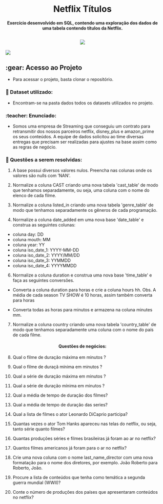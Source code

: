 <h1 align="center"> Netflix Títulos </h1>


<h4 align="center">Exercício desenvolvido em SQL, contendo uma exploração dos dados de uma tabela contendo títulos da Netflix.</h4>

<h2 align="center"><img src="https://img.shields.io/static/v1?label=STATUS&message=CONCLUIDO&color=green&style=for-the-badge"/></h2>

<img src="https://img.shields.io/static/v1?label=Language&message=SQL&color=blue"/> 

 <h2>:gear: Acesso ao Projeto</h2>
 
- Para acessar o projeto, basta clonar o repositório.

<h3> 📝 Dataset utilizado: </h3>

 - Encontram-se na pasta dados todos os datasets utilizados no projeto.
 
<h3> :teacher: Enunciado: </h3>

- Somos uma empresa de Streaming que conseguiu um contrato para retransmitir dos nossos parceiros netflix, disney_plus e amazon_prime os seus conteúdos. A equipe de dados solicitou ao time diversas entregas que precisam ser realizadas para ajustes na base assim como as regras de negócio.

<h3> 📝 Questões a serem resolvidas: </h3>

1. A base possui diversos valores nulos. Preencha nas colunas onde os valores 
são nulls com 'NAN'.

3. Normalize a coluna CAST criando uma nova tabela 'cast_table' de modo que tenhamos separadamente, ou seja, 
uma coluna com o nome do elenco de cada filme.

4. Normalize a coluna listed_in criando uma nova tabela 'genre_table' de modo que tenhamos separadamente os gêneros
de cada programação.

5. Normalize a coluna date_added em uma nova base 'date_table' e construa as seguintes colunas:
- coluna day: DD
- coluna mouth: MM
- coluna year: YY
- coluna iso_date_1: YYYY-MM-DD
- coluna iso_date_2: YYYY/MM/DD
- coluna iso_date_3: YYMMDD
- coluna iso_date_4: YYYYMMDD


6. Normalize a coluna duration e construa uma nova base 'time_table' e faça as seguintes conversões.

- Converta a coluna duration para horas e crie a coluna hours hh. Obs. A média de cada 
season TV SHOW é 10 horas, assim também converta para horas

- Converta todas as horas para minutos e armazena na coluna minutes mm.

7. Normalize a coluna country criando uma nova tabela 'country_table' de modo que tenhamos separadamente 
uma coluna com o nome do país de cada filme.


<h4 align="center">Questões de negócios:</h4>


8. Qual o filme de duração máxima em minutos ?

9.  Qual o filme de duraçã mínima em minutos ?

10. Qual a série de duração máxima em minutos ?

11. Qual a série de duração mínima em minutos ?

12. Qual a média de tempo de duração dos filmes?

13. Qual a média de tempo de duração das series?

14. Qual a lista de filmes o ator Leonardo DiCaprio participa?

15. Quantas vezes o ator Tom Hanks apareceu nas telas do netflix, ou seja, tanto série quanto filmes?

16. Quantas produções séries e filmes brasileiras já foram ao ar no netflix?

17. Quantos filmes americanos já foram para o ar no netflix?

18. Crie uma nova coluna com o nome last_name_director com uma nova formatação para o nome dos diretores, por exemplo.
João Roberto para Roberto, João.

19. Procure a lista de conteúdos que tenha como temática a segunda guerra mundial (WWII)?

20. Conte o número de produções dos países que apresentaram conteúdos no netflix?

